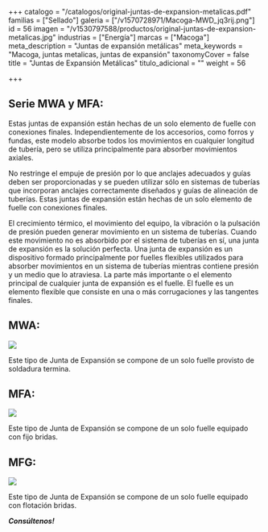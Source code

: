 +++
catalogo = "/catalogos/original-juntas-de-expansion-metalicas.pdf"
familias = ["Sellado"]
galeria = ["/v1570728971/Macoga-MWD_jq3rij.png"]
id = 56
imagen = "/v1530797588/productos/original-juntas-de-expansion-metalicas.jpg"
industrias = ["Energía"]
marcas = ["Macoga"]
meta_description = "Juntas de expansión metálicas"
meta_keywords = "Macoga, juntas metalicas, juntas de expansión"
taxonomyCover = false
title = "Juntas de Expansión Metálicas"
titulo_adicional = ""
weight = 56

+++
## **Serie MWA y MFA:**

Estas juntas de expansión están hechas de un solo elemento de fuelle con conexiones finales. Independientemente de los accesorios, como forros y fundas, este modelo absorbe todos los movimientos en cualquier longitud de tubería, pero se utiliza principalmente para absorber movimientos axiales.

No restringe el empuje de presión por lo que anclajes adecuados y guías deben ser proporcionadas y se pueden utilizar sólo en sistemas de tuberías que incorporan anclajes correctamente diseñados y guías de alineación de tuberías. Estas juntas de expansión están hechas de un solo elemento de fuelle con conexiones finales.

El crecimiento térmico, el movimiento del equipo, la vibración o la pulsación de presión pueden generar movimiento en un sistema de tuberías. Cuando este movimiento no es absorbido por el sistema de tuberías en sí, una junta de expansión es la solución perfecta. Una junta de expansión es un dispositivo formado principalmente por fuelles flexibles utilizados para absorber movimientos en un sistema de tuberías mientras contiene presión y un medio que lo atraviesa. La parte más importante o el elemento principal de cualquier junta de expansión es el fuelle. El fuelle es un elemento flexible que consiste en una o más corrugaciones y las tangentes finales.

## **MWA:**

![](https://res.cloudinary.com/novatec/v1597265600/MWA_atnbz5.png)

Este tipo de Junta de Expansión se compone de un solo fuelle provisto de soldadura termina.

## **MFA:**

![](https://res.cloudinary.com/novatec/v1597267297/MFA-gigapixel-scale-4_00x_mfiuj9.png)

Este tipo de Junta de Expansión se compone de un solo fuelle equipado con fijo bridas.

## **MFG:**

![](https://res.cloudinary.com/novatec/v1597267447/MFG_xpaisg.png)

Este tipo de Junta de Expansión se compone de un solo fuelle equipado con flotación bridas.

**_Consúltenos!_**